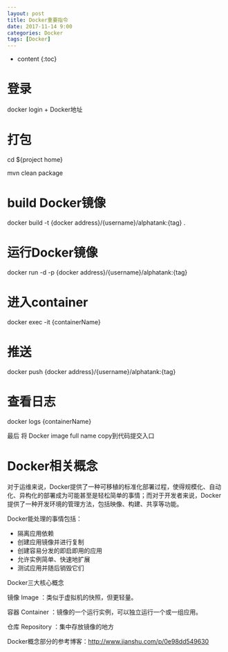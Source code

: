 ```yaml
---
layout: post
title: Docker重要指令
date: 2017-11-14 9:00
categories: Docker
tags: [Docker]
---
```


* content
{:toc} 
# 登录
docker login + Docker地址

# 打包
cd ${project home}

mvn clean package

# build Docker镜像
docker build -t {docker address}/{username}/alphatank:{tag} .

# 运行Docker镜像
docker run -d -p {docker address}/{username}/alphatank:{tag}

# 进入container
docker exec -it {containerName}

# 推送
docker push {docker address}/{username}/alphatank:{tag}

# 查看日志
docker logs {containerName}

最后 将 Docker image full name copy到代码提交入口

# Docker相关概念

对于运维来说，Docker提供了一种可移植的标准化部署过程，使得规模化、自动化、异构化的部署成为可能甚至是轻松简单的事情；而对于开发者来说，Docker提供了一种开发环境的管理方法，包括映像、构建、共享等功能。

Docker能处理的事情包括：

- 隔离应用依赖
- 创建应用镜像并进行复制
- 创建容易分发的即启即用的应用
- 允许实例简单、快速地扩展
- 测试应用并随后销毁它们

Docker三大核心概念

镜像 Image ：类似于虚拟机的快照，但更轻量。

容器 Container ：镜像的一个运行实例，可以独立运行一个或一组应用。

仓库 Repository ：集中存放镜像的地方

Docker概念部分的参考博客：http://www.jianshu.com/p/0e98dd549630